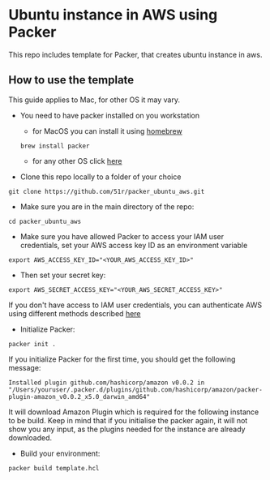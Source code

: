# Ubuntu instance in AWS using Packer

This repo includes template for Packer, that creates ubuntu instance in aws.
## How to use the template
This guide applies to Mac, for other OS it may vary. 
* You need to have packer  installed on you workstation
   *  for MacOS you can install it using [homebrew](https://brew.sh/)
   
    ```
    brew install packer
    ```
  
   *  for any other OS click [here](https://packer.io/downloads.html) 

* Clone this repo locally to a folder of your choice
```
git clone https://github.com/51r/packer_ubuntu_aws.git
```
* Make sure you are in the main directory of the repo:

```
cd packer_ubuntu_aws
```
* Make sure you have allowed Packer to access your IAM user credentials, set your AWS access key ID as an environment variable
```
export AWS_ACCESS_KEY_ID="<YOUR_AWS_ACCESS_KEY_ID>"
```
* Then set your secret key:
```
export AWS_SECRET_ACCESS_KEY="<YOUR_AWS_SECRET_ACCESS_KEY>"
```
If you don't have access to IAM user credentials, you can authenticate AWS using different methods described [here](https://www.packer.io/plugins/builders/amazon#authentication)
* Initialize Packer:
```
packer init .
```
If you initialize Packer for the first time, you should get the following message:
```
Installed plugin github.com/hashicorp/amazon v0.0.2 in "/Users/youruser/.packer.d/plugins/github.com/hashicorp/amazon/packer-plugin-amazon_v0.0.2_x5.0_darwin_amd64"
```
It will download Amazon Plugin which is required for the following instance to be build. Keep in mind that if you initialise the packer again, it will not show you any input, as the plugins needed for the instance are already downloaded.
* Build your environment:
```
packer build template.hcl
```
